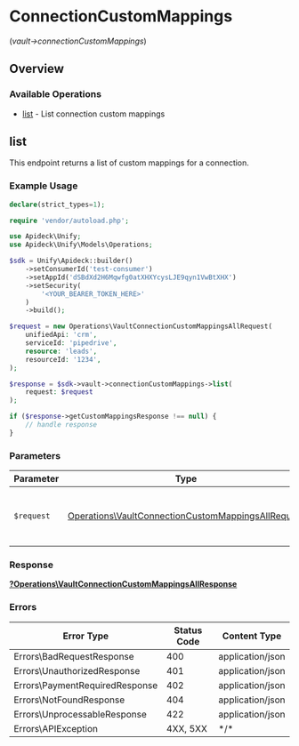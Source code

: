 # ConnectionCustomMappings
(*vault->connectionCustomMappings*)

## Overview

### Available Operations

* [list](#list) - List connection custom mappings

## list

This endpoint returns a list of custom mappings for a connection.

### Example Usage

```php
declare(strict_types=1);

require 'vendor/autoload.php';

use Apideck\Unify;
use Apideck\Unify\Models\Operations;

$sdk = Unify\Apideck::builder()
    ->setConsumerId('test-consumer')
    ->setAppId('dSBdXd2H6Mqwfg0atXHXYcysLJE9qyn1VwBtXHX')
    ->setSecurity(
        '<YOUR_BEARER_TOKEN_HERE>'
    )
    ->build();

$request = new Operations\VaultConnectionCustomMappingsAllRequest(
    unifiedApi: 'crm',
    serviceId: 'pipedrive',
    resource: 'leads',
    resourceId: '1234',
);

$response = $sdk->vault->connectionCustomMappings->list(
    request: $request
);

if ($response->getCustomMappingsResponse !== null) {
    // handle response
}
```

### Parameters

| Parameter                                                                                                                | Type                                                                                                                     | Required                                                                                                                 | Description                                                                                                              |
| ------------------------------------------------------------------------------------------------------------------------ | ------------------------------------------------------------------------------------------------------------------------ | ------------------------------------------------------------------------------------------------------------------------ | ------------------------------------------------------------------------------------------------------------------------ |
| `$request`                                                                                                               | [Operations\VaultConnectionCustomMappingsAllRequest](../../Models/Operations/VaultConnectionCustomMappingsAllRequest.md) | :heavy_check_mark:                                                                                                       | The request object to use for the request.                                                                               |

### Response

**[?Operations\VaultConnectionCustomMappingsAllResponse](../../Models/Operations/VaultConnectionCustomMappingsAllResponse.md)**

### Errors

| Error Type                     | Status Code                    | Content Type                   |
| ------------------------------ | ------------------------------ | ------------------------------ |
| Errors\BadRequestResponse      | 400                            | application/json               |
| Errors\UnauthorizedResponse    | 401                            | application/json               |
| Errors\PaymentRequiredResponse | 402                            | application/json               |
| Errors\NotFoundResponse        | 404                            | application/json               |
| Errors\UnprocessableResponse   | 422                            | application/json               |
| Errors\APIException            | 4XX, 5XX                       | \*/\*                          |
